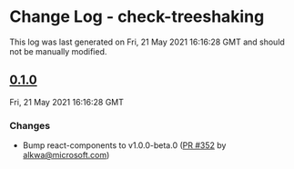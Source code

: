 # Change Log - check-treeshaking

This log was last generated on Fri, 21 May 2021 16:16:28 GMT and should not be manually modified.

<!-- Start content -->

## [0.1.0](https://github.com/azure/communication-ui-library/tree/check-treeshaking_v0.1.0)

Fri, 21 May 2021 16:16:28 GMT

### Changes

- Bump react-components to v1.0.0-beta.0 ([PR #352](https://github.com/azure/communication-ui-library/pull/352) by alkwa@microsoft.com)
